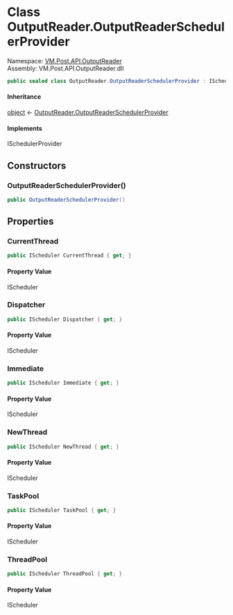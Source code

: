 # Class OutputReader.OutputReaderSchedulerProvider

Namespace: [VM.Post.API.OutputReader](VM.Post.API.OutputReader.md)  
Assembly: VM.Post.API.OutputReader.dll  

```csharp
public sealed class OutputReader.OutputReaderSchedulerProvider : ISchedulerProvider
```

#### Inheritance

[object](https://learn.microsoft.com/dotnet/api/system.object) ← 
[OutputReader.OutputReaderSchedulerProvider](VM.Post.API.OutputReader.OutputReader.OutputReaderSchedulerProvider.md)

#### Implements

ISchedulerProvider

## Constructors

### OutputReaderSchedulerProvider\(\)

```csharp
public OutputReaderSchedulerProvider()
```

## Properties

### CurrentThread

```csharp
public IScheduler CurrentThread { get; }
```

#### Property Value

 IScheduler

### Dispatcher

```csharp
public IScheduler Dispatcher { get; }
```

#### Property Value

 IScheduler

### Immediate

```csharp
public IScheduler Immediate { get; }
```

#### Property Value

 IScheduler

### NewThread

```csharp
public IScheduler NewThread { get; }
```

#### Property Value

 IScheduler

### TaskPool

```csharp
public IScheduler TaskPool { get; }
```

#### Property Value

 IScheduler

### ThreadPool

```csharp
public IScheduler ThreadPool { get; }
```

#### Property Value

 IScheduler


